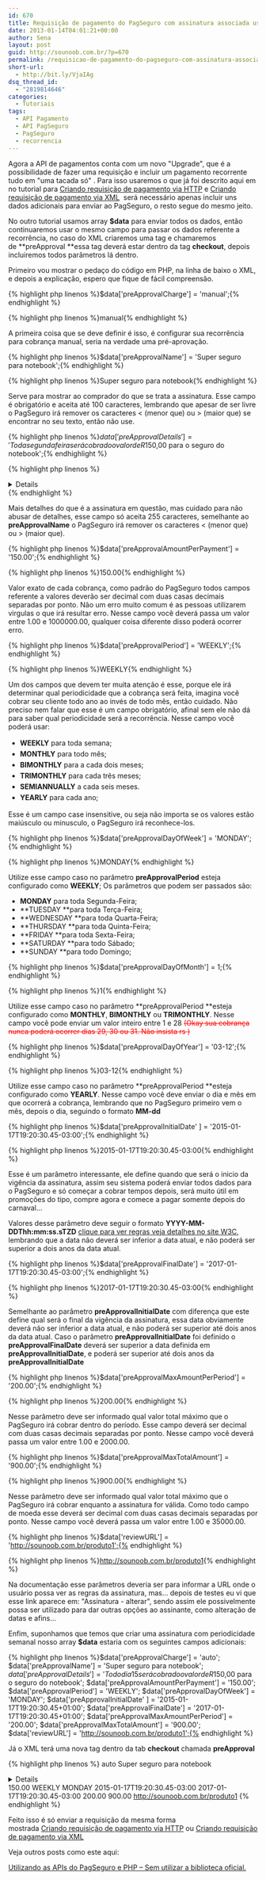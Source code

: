 ```yaml
---
id: 670
title: Requisição de pagamento do PagSeguro com assinatura associada usando PHP
date: 2013-01-14T04:01:21+00:00
author: Sena
layout: post
guid: http://sounoob.com.br/?p=670
permalink: /requisicao-de-pagamento-do-pagseguro-com-assinatura-associada-usando-php/
short-url:
  - http://bit.ly/VjaIAg
dsq_thread_id:
  - "2819814646"
categories:
  - Tutoriais
tags:
  - API Pagamento
  - API PagSeguro
  - PagSeguro
  - recorrencia
---
```

Agora a API de pagamentos conta com um novo "Upgrade", que é a possibilidade de fazer uma requisição e incluir um pagamento recorrente tudo em "uma tacada só" . Para isso usaremos o que já foi descrito aqui em no tutorial para <a title="Criando uma requisição de pagamento do PagSeguro via parametros HTTP usando PHP – Sem utilizar a biblioteca oficial" href="./criando-uma-requisicao-de-pagamento-do-pagseguro-via-parametros-http-usando-php-sem-utilizar-a-biblioteca-oficial/" target="_blank">Criando requisição de pagamento via HTTP</a> e <a title="Criando uma requisição de pagamento do PagSeguro via XML usando PHP – Sem utilizar a biblioteca oficial" href="./criando-uma-requisicao-de-pagamento-do-pagseguro-via-xml-usando-php-sem-utilizar-a-biblioteca-oficial/" target="_blank">Criando requisição de pagamento via XML</a>  será necessário apenas incluir uns dados adicionais para enviar ao PagSeguro, o resto segue do mesmo jeito.<!--more-->

No outro tutorial usamos array **$data** para enviar todos os dados, então continuaremos usar o mesmo campo para passar os dados referente a recorrência, no caso do XML criaremos uma tag e chamaremos de **preApproval **essa tag deverá estar dentro da tag **checkout**, depois incluiremos todos parâmetros lá dentro.

Primeiro vou mostrar o pedaço do código em PHP, na linha de baixo o XML, e depois a explicação, espero que fique de fácil compreensão.

{% highlight php linenos %}$data['preApprovalCharge'] = 'manual';{% endhighlight %} 

{% highlight php linenos %}<charge>manual</charge>{% endhighlight %} 

A primeira coisa que se deve definir é isso, é configurar sua recorrência para cobrança manual, seria na verdade uma pré-aprovação.

{% highlight php linenos %}$data['preApprovalName'] = 'Super seguro para notebook';{% endhighlight %} 

{% highlight php linenos %}<name>Super seguro para notebook</name>{% endhighlight %} 

Serve para mostrar ao comprador do que se trata a assinatura. Esse campo é obrigatório e aceita até 100 caracteres, lembrando que apesar de ser livre o PagSeguro irá remover os caracteres < (menor que) ou > (maior que) se encontrar no seu texto, então não use.

{% highlight php linenos %}$data['preApprovalDetails'] = 'Toda segunda feira será cobrado o valor de R$150,00 para o seguro do notebook';{% endhighlight %} 

{% highlight php linenos %}<details>Toda segunda feira será cobrado o valor de R$150,00 para o seguro do notebook</details>{% endhighlight %} 

Mais detalhes do que é a assinatura em questão, mas cuidado para não abusar de detalhes, esse campo só aceita 255 caracteres, semelhante ao **preApprovalName** o PagSeguro irá remover os caracteres < (menor que) ou > (maior que).

{% highlight php linenos %}$data['preApprovalAmountPerPayment'] = '150.00';{% endhighlight %} 

{% highlight php linenos %}<amountPerPayment>150.00</amountPerPayment>{% endhighlight %} 

Valor exato de cada cobrança, como padrão do PagSeguro todos campos referente a valores deverão ser decimal com duas casas decimais separadas por ponto. Não um erro muito comum é as pessoas utilizarem virgulas o que irá resultar erro. Nesse campo você deverá passa um valor entre 1.00 e 1000000.00, qualquer coisa diferente disso poderá ocorrer erro.

{% highlight php linenos %}$data['preApprovalPeriod'] = 'WEEKLY';{% endhighlight %} 

{% highlight php linenos %}<period>WEEKLY</period>{% endhighlight %} 

Um dos campos que devem ter muita atenção é esse, porque ele irá determinar qual periodicidade que a cobrança será feita, imagina você cobrar seu cliente todo ano ao invés de todo mês, então cuidado. Não preciso nem falar que esse é um campo obrigatório, afinal sem ele não dá para saber qual periodicidade será a recorrência. Nesse campo você poderá usar:

  * <strong style="line-height: 22px;">WEEKLY</strong> para toda semana;
  * <strong style="line-height: 22px;">MONTHLY</strong> para todo mês;
  * <strong style="line-height: 22px;">BIMONTHLY</strong> para a cada dois meses;
  * <strong style="line-height: 22px;">TRIMONTHLY</strong> para cada três meses;
  * <strong style="line-height: 22px;">SEMIANNUALLY</strong> a cada seis meses.
  * <strong style="line-height: 22px;">YEARLY</strong> para cada ano;

Esse é um campo case insensitive, ou seja não importa se os valores estão maiúsculo ou minusculo, o PagSeguro irá reconhece-los.

{% highlight php linenos %}$data['preApprovalDayOfWeek'] = 'MONDAY';{% endhighlight %} 

{% highlight php linenos %}<dayOfWeek>MONDAY</dayOfWeek>{% endhighlight %} 

Utilize esse campo caso no parâmetro **preApprovalPeriod** esteja configurado como **WEEKLY**; Os parâmetros que podem ser passados são:

  * **MONDAY** para toda Segunda-Feira;
  * **TUESDAY **para toda Terça-Feira;
  * **WEDNESDAY **para toda Quarta-Feira;
  * **THURSDAY **para toda Quinta-Feira;
  * **FRIDAY **para toda Sexta-Feira;
  * **SATURDAY **para todo Sábado;
  * **SUNDAY **para todo Domingo;

{% highlight php linenos %}$data['preApprovalDayOfMonth'] = 1;{% endhighlight %} 

{% highlight php linenos %}<dayOfMonth>1</dayOfMonth>{% endhighlight %} 

Utilize esse campo caso no parâmetro **preApprovalPeriod **esteja configurado como **MONTHLY**, ****BIMONTHLY**** ou ****TRIMONTHLY****. Nesse campo você pode enviar um valor inteiro entre 1 e 28 <span style="color: #ff0000;" data-mce-mark="1"><del>(Okay sua cobrança nunca poderá ocorrer dias 29, 30 ou 31. Não insista rs )</del></span>

{% highlight php linenos %}$data['preApprovalDayOfYear'] = '03-12';{% endhighlight %} 

{% highlight php linenos %}<dayOfYear>03-12</dayOfYear>{% endhighlight %} 

Utilize esse campo caso no parâmetro **preApprovalPeriod **esteja configurado como **YEARLY**. Nesse campo você deve enviar o dia e mês em que ocorrerá a cobrança, lembrando que no PagSeguro primeiro vem o mês, depois o dia, seguindo o formato **MM-dd**

{% highlight php linenos %}$data['preApprovalInitialDate' ] = '2015-01-17T19:20:30.45-03:00';{% endhighlight %} 

{% highlight php linenos %}<initialDate>2015-01-17T19:20:30.45-03:00</initialDate>{% endhighlight %} 

Esse é um parâmetro interessante, ele define quando que será o inicio da vigência da assinatura, assim seu sistema poderá enviar todos dados para o PagSeguro e só começar a cobrar tempos depois, será muito útil em promoções do tipo, compre agora e comece a pagar somente depois do carnaval&#8230;
  
Valores desse parâmetro deve seguir o formato **YYYY-MM-DDThh:mm:ss.sTZD** <a title="clique para ver regras veja detalhes no site W3C" href="http://www.w3.org/TR/NOTE-datetime" target="_blank">clique para ver regras veja detalhes no site W3C</a>, lembrando que a data não deverá ser inferior a data atual, e não poderá ser superior a dois anos da data atual.

{% highlight php linenos %}$data['preApprovalFinalDate'] = '2017-01-17T19:20:30.45-03:00';{% endhighlight %} 

{% highlight php linenos %}<finalDate>2017-01-17T19:20:30.45-03:00</finalDate>{% endhighlight %} 

Semelhante ao parâmetro **preApprovalInitialDate** com diferença que este define qual será o final da vigência da assinatura, essa data obviamente deverá não ser inferior a data atual, e não poderá ser superior até dois anos da data atual. Caso o parâmetro **preApprovalInitialDate** foi definido o **preApprovalFinalDate** deverá ser superior a data definida em **preApprovalInitialDate**, e poderá ser superior até dois anos da **preApprovalInitialDate**

{% highlight php linenos %}$data['preApprovalMaxAmountPerPeriod'] = '200.00';{% endhighlight %} 

{% highlight php linenos %}<maxAmountPerPeriod>200.00</maxAmountPerPeriod>{% endhighlight %} 

Nesse parâmetro deve ser informado qual valor total máximo que o PagSeguro irá cobrar dentro do período. Esse campo deverá ser decimal com duas casas decimais separadas por ponto. Nesse campo você deverá passa um valor entre 1.00 e 2000.00.

{% highlight php linenos %}$data['preApprovalMaxTotalAmount'] = '900.00';{% endhighlight %} 

{% highlight php linenos %}<maxTotalAmount>900.00</maxTotalAmount>{% endhighlight %} 

Nesse parâmetro deve ser informado qual valor total máximo que o PagSeguro irá cobrar enquanto a assinatura for válida. Como todo campo de moeda esse deverá ser decimal com duas casas decimais separadas por ponto. Nesse campo você deverá passa um valor entre 1.00 e 35000.00.

{% highlight php linenos %}$data['reviewURL'] = 'http://sounoob.com.br/produto1';{% endhighlight %} 

{% highlight php linenos %}<reviewURL>http://sounoob.com.br/produto1</reviewURL>{% endhighlight %} 

Na documentação esse parâmetros deveria ser para informar a URL onde o usuário possa ver as regras da assinatura, mas&#8230; depois de testes eu vi que esse link aparece em: "Assinatura - alterar", sendo assim ele possivelmente possa ser utilizado para dar outras opções ao assinante, como alteração de datas e afins&#8230;

Enfim, suponhamos que temos que criar uma assinatura com periodicidade semanal nosso array **$data** estaria com os seguintes campos adicionais:

{% highlight php linenos %}$data['preApprovalCharge'] = 'auto';
$data['preApprovalName'] = 'Super seguro para notebook';
$data['preApprovalDetails'] = 'Todo dia 15 será cobrado o valor de R$150,00 para o seguro do notebook';
$data['preApprovalAmountPerPayment'] = '150.00';
$data['preApprovalPeriod'] = 'WEEKLY';
$data['preApprovalDayOfWeek'] = 'MONDAY';
$data['preApprovalInitialDate' ] = '2015-01-17T19:20:30.45+01:00';
$data['preApprovalFinalDate'] = '2017-01-17T19:20:30.45+01:00';
$data['preApprovalMaxAmountPerPeriod'] = '200.00';
$data['preApprovalMaxTotalAmount'] = '900.00';
$data['reviewURL'] = 'http://sounoob.com.br/produto1';{% endhighlight %} 

Já o XML terá uma nova tag dentro da tab **checkout** chamada **preApproval**

{% highlight php linenos %}<preApproval>
    <charge>auto</charge>
    <name>Super seguro para notebook</name>
    <details>Toda segunda feira será cobrado o valor de R$150,00 para o seguro do notebook</details>
    <amountPerPayment>150.00</amountPerPayment>
    <period>WEEKLY</period>
    <dayOfWeek>MONDAY</dayOfWeek>
    <initialDate>2015-01-17T19:20:30.45-03:00</initialDate>
    <finalDate>2017-01-17T19:20:30.45-03:00</finalDate>
    <maxAmountPerPeriod>200.00</maxAmountPerPeriod>
    <maxTotalAmount>900.00</maxTotalAmount>
    <reviewURL>http://sounoob.com.br/produto1</reviewURL>
</preApproval>{% endhighlight %} 

Feito isso é só enviar a requisição da mesma forma mostrada <a title="Criando uma requisição de pagamento do PagSeguro via parametros HTTP usando PHP – Sem utilizar a biblioteca oficial" href="./criando-uma-requisicao-de-pagamento-do-pagseguro-via-parametros-http-usando-php-sem-utilizar-a-biblioteca-oficial/" target="_blank">Criando requisição de pagamento via HTTP</a> ou <a title="Criando uma requisição de pagamento do PagSeguro via XML usando PHP – Sem utilizar a biblioteca oficial" href="./criando-uma-requisicao-de-pagamento-do-pagseguro-via-xml-usando-php-sem-utilizar-a-biblioteca-oficial/" target="_blank">Criando requisição de pagamento via XML</a>

Veja outros posts como este aqui:
  
[Utilizando as APIs do PagSeguro e PHP – Sem utilizar a biblioteca oficial.](./utilizando-as-apis-do-pagseguro-e-php-sem-utilizar-a-biblioteca-oficial/ "Utilizando as APIs do PagSeguro e PHP – Sem utilizar a biblioteca oficial.")